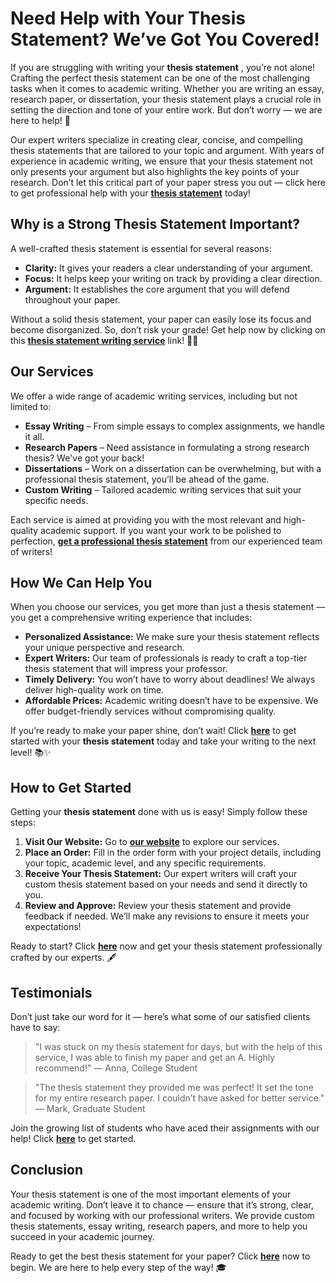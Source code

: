 # Need Help with Your Thesis Statement? We’ve Got You Covered!

If you are struggling with writing your **thesis statement** , you’re not alone! Crafting the perfect thesis statement can be one of the most challenging tasks when it comes to academic writing. Whether you are writing an essay, research paper, or dissertation, your thesis statement plays a crucial role in setting the direction and tone of your entire work. But don’t worry — we are here to help! 🌟

Our expert writers specialize in creating clear, concise, and compelling thesis statements that are tailored to your topic and argument. With years of experience in academic writing, we ensure that your thesis statement not only presents your argument but also highlights the key points of your research. Don’t let this critical part of your paper stress you out — click here to get professional help with your [**thesis statement**](https://tinyurl.com/topessay?keyword=thesis+statement%5C) today!

## Why is a Strong Thesis Statement Important?

A well-crafted thesis statement is essential for several reasons:

- **Clarity:** It gives your readers a clear understanding of your argument.
- **Focus:** It helps keep your writing on track by providing a clear direction.
- **Argument:** It establishes the core argument that you will defend throughout your paper.

Without a solid thesis statement, your paper can easily lose its focus and become disorganized. So, don’t risk your grade! Get help now by clicking on this [**thesis statement writing service**](https://tinyurl.com/topessay?keyword=thesis+statement%5C) link! 👨‍🏫

## Our Services

We offer a wide range of academic writing services, including but not limited to:

- **Essay Writing** – From simple essays to complex assignments, we handle it all.
- **Research Papers** – Need assistance in formulating a strong research thesis? We've got your back!
- **Dissertations** – Work on a dissertation can be overwhelming, but with a professional thesis statement, you’ll be ahead of the game.
- **Custom Writing** – Tailored academic writing services that suit your specific needs.

Each service is aimed at providing you with the most relevant and high-quality academic support. If you want your work to be polished to perfection, [**get a professional thesis statement**](https://tinyurl.com/topessay?keyword=thesis+statement%5C) from our experienced team of writers!

## How We Can Help You

When you choose our services, you get more than just a thesis statement — you get a comprehensive writing experience that includes:

- **Personalized Assistance:** We make sure your thesis statement reflects your unique perspective and research.
- **Expert Writers:** Our team of professionals is ready to craft a top-tier thesis statement that will impress your professor.
- **Timely Delivery:** You won’t have to worry about deadlines! We always deliver high-quality work on time.
- **Affordable Prices:** Academic writing doesn’t have to be expensive. We offer budget-friendly services without compromising quality.

If you’re ready to make your paper shine, don’t wait! Click [**here**](https://tinyurl.com/topessay?keyword=thesis+statement%5C) to get started with your **thesis statement** today and take your writing to the next level! 📚✨

## How to Get Started

Getting your **thesis statement** done with us is easy! Simply follow these steps:

1. **Visit Our Website:** Go to [**our website**](https://tinyurl.com/topessay?keyword=thesis+statement%5C) to explore our services.
2. **Place an Order:** Fill in the order form with your project details, including your topic, academic level, and any specific requirements.
3. **Receive Your Thesis Statement:** Our expert writers will craft your custom thesis statement based on your needs and send it directly to you.
4. **Review and Approve:** Review your thesis statement and provide feedback if needed. We’ll make any revisions to ensure it meets your expectations!

Ready to start? Click [**here**](https://tinyurl.com/topessay?keyword=thesis+statement%5C) now and get your thesis statement professionally crafted by our experts. 🖋️

## Testimonials

Don’t just take our word for it — here’s what some of our satisfied clients have to say:

> "I was stuck on my thesis statement for days, but with the help of this service, I was able to finish my paper and get an A. Highly recommend!" — Anna, College Student

> "The thesis statement they provided me was perfect! It set the tone for my entire research paper. I couldn’t have asked for better service." — Mark, Graduate Student

Join the growing list of students who have aced their assignments with our help! Click [**here**](https://tinyurl.com/topessay?keyword=thesis+statement%5C) to get started.

## Conclusion

Your thesis statement is one of the most important elements of your academic writing. Don’t leave it to chance — ensure that it’s strong, clear, and focused by working with our professional writers. We provide custom thesis statements, essay writing, research papers, and more to help you succeed in your academic journey.

Ready to get the best thesis statement for your paper? Click [**here**](https://tinyurl.com/topessay?keyword=thesis+statement%5C) now to begin. We are here to help every step of the way! 🎓
